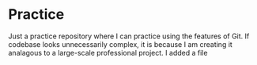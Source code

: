 # Practice

Just a practice repository where I can practice using the features of Git. If codebase looks unnecessarily complex, it is because I am creating it analagous to a large-scale professional project.
I added a file

